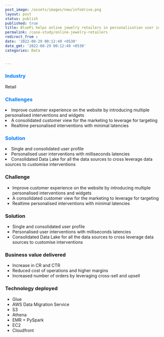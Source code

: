 ```yaml
---
post_image: /assets/images/new/infodrive.png 
layout: post 
status: publish 
published: true 
title: BluePi helps online jewelry retailers in personalisation user intervention & Data lake consolidation
permalink: /case-study/online-jewelry-retailers
redirect_from : 
date: '2022-08-29 00:12:49 +0530' 
date_gmt: '2022-08-29 00:12:49 +0530' 
categories: Data


---
```

<div class="row"> 
<div class="col-lg-4">
     <div class="top-class-detail">
        <div class="row align-item-center">
           <div class="col-lg-12">
             <div class="case_top_box">
               <h3 style="color:#007bff;">Industry </h3>
               <p>Retail</p>
              </div>
            </div>
            <div class="col-lg-12">
             <div class="case_top_box">
               <h3 style="color:#007bff;">Challenges</h3>
               <li>Improve customer experience on the website by introducing multiple personalised interventions and widgets</li>
               <li>A consolidated customer view for the marketing to leverage for targeting</li>
               <li>Realtime personalised interventions with minimal latencies</li>
              </div>
            </div>
            <div class="col-lg-12">
             <div class="case_top_box">
               <h3 style="color:#007bff;">Solution</h3>
               <li>Single and consolidated user profile</li>
               <li>Personalised user interventions with milliseconds latencies</li>
               <li>Consolidated Data Lake for all the data sources to cross leverage data sources to customise interventions</li>
              </div>
            </div>
         </div>
      </div>
    </div>
<div class="col-lg-8" markdown="1">

### Challenge

- Improve customer experience on the website by introducing multiple personalised interventions and widgets
- A consolidated customer view for the marketing to leverage for targeting
- Realtime personalised interventions with minimal latencies

### Solution
- Single and consolidated user profile
- Personalised user interventions with milliseconds latencies
- Consolidated Data Lake for all the data sources to cross leverage data sources to customise interventions



### Business value delivered
- Increase in CR and CTR
- Reduced cost of operations and higher margins
- Increased number of orders by leveraging cross-sell and upsell


### Technology deployed

- Glue
- AWS Data Migration Service
- S3
- Athena
- EMR + PySpark
- EC2
- Cloudfront


</div>
</div>